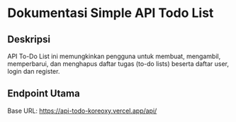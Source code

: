 # Dokumentasi Simple API Todo List

## Deskripsi
API To-Do List ini memungkinkan pengguna untuk membuat, mengambil, memperbarui, dan menghapus daftar tugas (to-do lists) beserta daftar user, login dan register.

## Endpoint Utama
Base URL: https://api-todo-koreoxy.vercel.app/api/
